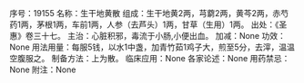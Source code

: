 序号：19155
名称：生干地黄散
组成：生干地黄2两，芎藭2两，黄芩2两，赤芍药1两，茅根1两，车前1两，人参（去芦头）1两，甘草（生用）1两。
出处：《圣惠》卷三十七。
主治：心脏积邪，毒流于小肠,小便出血。
加减：None
功效：None
用法用量：每服5钱，以水1中盏，加青竹茹1鸡子大，煎至5分，去滓，温温空腹服之。
制备方法：上为散。
临床应用：None
各家论述：None
用药禁忌：None
附注：None
